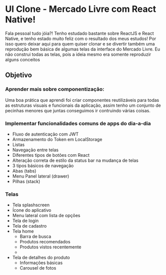 # UI Clone - Mercado Livre com React Native!

Fala pessoal tudo jóia?! Tenho estudado bastante sobre ReactJS e React Native, e tenho estado muito feliz com o resultado dos meus estudos! Por isso quero deixar aqui para quem quiser clonar e se divertir também uma reprodução bem básica de algumas telas da interface do Mercado Livre.
Eu não construi todas as telas, pois a ideia mesmo era somente reproduzir alguns conceitos

## Objetivo

### Aprender mais sobre componentização: 
Uma boa prática que aprendi foi criar componentes reutilizáveis para todas as estruturas visuais e funcionais da aplicação, assim tenho um conjunto de pecinhas menores que juntas conseguimos ir contruindo várias coisas. 

### Implementar funcionalidades comuns de apps do dia-a-dia
 - Fluxo de autenticação com JWT
 - Armazenamento do Token em LocalStorage
 - Listas 
 - Navegação entre telas
 - Diferentes tipos de botões com React
 - Alteração correta de estilo da status bar na mudança de telas
 - 3 tipos básicos de navegação
  - Abas (tabs)
  - Menu Panel lateral (drawer)
  - Pilhas (stack)

### Telas

- Tela splashscreen
- Ícone do aplicativo
- Menu lateral com lista de opções
- Tela de login
- Tela de cadastro
- Tela home 
  - Barra de busca
  - Produtos recomendados
  - Produtos vistos recentemente
  - 
- Tela de detalhes do produto
  - Informações básicas
  - Carousel de fotos
